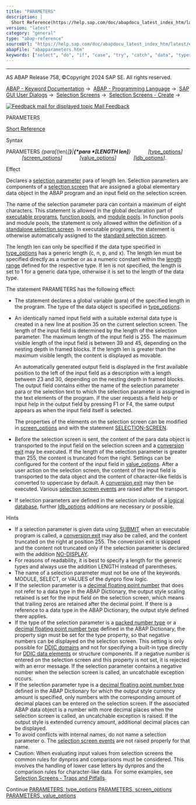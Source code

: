 ```yaml
---
title: "PARAMETERS"
description: |
  Short Reference(https://help.sap.com/doc/abapdocu_latest_index_htm/latest/en-US/abapparameters_shortref.htm) Syntax PARAMETERS para(len)para LENGTH len type_options(https://help.sap.com/doc/abapdocu_latest_index_htm/latest/en-US/abapparameters_type.htm)
version: "latest"
category: "general"
type: "abap-reference"
sourceUrl: "https://help.sap.com/doc/abapdocu_latest_index_htm/latest/en-US/abapparameters.htm"
abapFile: "abapparameters.htm"
keywords: ["select", "do", "if", "case", "try", "catch", "data", "types", "abapparameters"]
---
```


* * *

AS ABAP Release 758, ©Copyright 2024 SAP SE. All rights reserved.

[ABAP - Keyword Documentation](https://help.sap.com/doc/abapdocu_latest_index_htm/latest/en-US/abenabap.htm) →  [ABAP - Programming Language](https://help.sap.com/doc/abapdocu_latest_index_htm/latest/en-US/abenabap_reference.htm) →  [SAP GUI User Dialogs](https://help.sap.com/doc/abapdocu_latest_index_htm/latest/en-US/abenabap_screens.htm) →  [Selection Screens](https://help.sap.com/doc/abapdocu_latest_index_htm/latest/en-US/abenselection_screen.htm) →  [Selection Screens - Create](https://help.sap.com/doc/abapdocu_latest_index_htm/latest/en-US/abenselection_screen_create.htm) → 

 [![](Mail.gif?object=Mail.gif "Feedback mail for displayed topic") Mail Feedback](mailto:f1_help@sap.com?subject=Feedback%20on%20ABAP%20Documentation&body=Document:%20PARAMETERS%2C%20ABAPPARAMETERS%2C%20758%0D%0A%0D%0AError:%0D%0A%0D%0A%0D%0A%0D%0ASuggestion%20for%20improvement:)

PARAMETERS

[Short Reference](https://help.sap.com/doc/abapdocu_latest_index_htm/latest/en-US/abapparameters_shortref.htm)

Syntax

PARAMETERS *{*para*\[*(len)*\]**}**|**{*para *\[*LENGTH len*\]**}*
           *\[*[type\_options](https://help.sap.com/doc/abapdocu_latest_index_htm/latest/en-US/abapparameters_type.htm)*\]*
           *\[*[screen\_options](https://help.sap.com/doc/abapdocu_latest_index_htm/latest/en-US/abapparameters_screen.htm)*\]*
           *\[*[value\_options](https://help.sap.com/doc/abapdocu_latest_index_htm/latest/en-US/abapparameters_value.htm)*\]*
           *\[*[ldb\_options](https://help.sap.com/doc/abapdocu_latest_index_htm/latest/en-US/abapparameters_ldb.htm)*\]*.

Effect

Declares a [selection parameter](https://help.sap.com/doc/abapdocu_latest_index_htm/latest/en-US/abenselpar_glosry.htm "Glossary Entry") para of length len. Selection parameters are components of a [selection screen](https://help.sap.com/doc/abapdocu_latest_index_htm/latest/en-US/abenselection_screen_glosry.htm "Glossary Entry") that are assigned a global elementary data object in the ABAP program and an input field on the selection screen.

The name of the selection parameter para can contain a maximum of eight characters. This statement is allowed in the global declaration part of [executable programs](https://help.sap.com/doc/abapdocu_latest_index_htm/latest/en-US/abenexecutable_program_glosry.htm "Glossary Entry"), [function pools](https://help.sap.com/doc/abapdocu_latest_index_htm/latest/en-US/abenfunction_pool_glosry.htm "Glossary Entry"), and [module pools](https://help.sap.com/doc/abapdocu_latest_index_htm/latest/en-US/abenmodul_pool_glosry.htm "Glossary Entry"). In function pools and module pools, the statement is only allowed within the definition of a [standalone selection screen](https://help.sap.com/doc/abapdocu_latest_index_htm/latest/en-US/abapselection-screen_definition.htm). In executable programs, the statement is otherwise automatically assigned to the [standard selection screen](https://help.sap.com/doc/abapdocu_latest_index_htm/latest/en-US/abapselection-screen_standard.htm).

The length len can only be specified if the data type specified in [type\_options](https://help.sap.com/doc/abapdocu_latest_index_htm/latest/en-US/abapparameters_type.htm) has a generic length (c, n, p, and x). The length len must be specified directly as a number or as a numeric constant within the [length range](https://help.sap.com/doc/abapdocu_latest_index_htm/latest/en-US/abenbuilt_in_types_complete.htm) defined for the respective type. If len is not specified, the length is set to 1 for a generic data type, otherwise it is set to the length of the data type.

The statement PARAMETERS has the following effect:

-   The statement declares a global variable (para) of the specified length in the program. The type of the data object is specified in [type\_options](https://help.sap.com/doc/abapdocu_latest_index_htm/latest/en-US/abapparameters_type.htm).
-   An identically named input field with a suitable external data type is created in a new line at position 35 on the current selection screen. The length of the input field is determined by the length of the selection parameter. The maximum length of the input field is 255. The maximum visible length of the input field is between 39 and 45, depending on the nesting depth in framed blocks. If the length len is greater than the maximum visible length, the content is displayed as movable.
    
    An automatically generated output field is displayed in the first available position to the left of the input field as a description with a length between 23 and 30, depending on the nesting depth in framed blocks. The output field contains either the name of the selection parameter para or the selection text to which the selection parameter is assigned in the text elements of the program. If the user requests a field help or input help in the output field by pressing F1 or F4, the same output appears as when the input field itself is selected.
    
    The properties of the elements on the selection screen can be modified in [screen\_options](https://help.sap.com/doc/abapdocu_latest_index_htm/latest/en-US/abapparameters_screen.htm) and with the statement [SELECTION-SCREEN](https://help.sap.com/doc/abapdocu_latest_index_htm/latest/en-US/abapselection-screen.htm).
    
-   Before the selection screen is sent, the content of the para data object is transported to the input field on the selection screen and a [conversion exit](https://help.sap.com/doc/abapdocu_latest_index_htm/latest/en-US/abenconversion_exit_glosry.htm "Glossary Entry") may be executed. If the length of the selection parameter is greater than 255, the content is truncated from the right. Settings can be configured for the content of the input field in [value\_options](https://help.sap.com/doc/abapdocu_latest_index_htm/latest/en-US/abapparameters_value.htm). After a user action on the selection screen, the content of the input field is transported to the data object and the content of character-like fields is converted to uppercase by default. A [conversion exit](https://help.sap.com/doc/abapdocu_latest_index_htm/latest/en-US/abenconversion_exit_glosry.htm "Glossary Entry") may then be executed. Various [selection screen events](https://help.sap.com/doc/abapdocu_latest_index_htm/latest/en-US/abapat_selection-screen_events.htm) are raised after the transport.
-   If selection parameters are defined in the selection include of a [logical database](https://help.sap.com/doc/abapdocu_latest_index_htm/latest/en-US/abenlogical_data_base_glosry.htm "Glossary Entry"), further [ldb\_options](https://help.sap.com/doc/abapdocu_latest_index_htm/latest/en-US/abapparameters_ldb.htm) additions are necessary or possible.

Hints

-   If a selection parameter is given data using [SUBMIT](https://help.sap.com/doc/abapdocu_latest_index_htm/latest/en-US/abapsubmit.htm) when an executable program is called, a [conversion exit](https://help.sap.com/doc/abapdocu_latest_index_htm/latest/en-US/abenconversion_exit_glosry.htm "Glossary Entry") may also be called, and the content truncated on the right at position 255. The conversion exit is skipped and the content not truncated only if the selection parameter is declared with the addition [NO-DISPLAY](https://help.sap.com/doc/abapdocu_latest_index_htm/latest/en-US/abapparameters_screen.htm).
-   For reasons of readability, it is best to specify a length for the generic types and always use the addition LENGTH instead of parentheses.
-   The name of a selection parameter must not be one of the keywords MODULE, SELECT, or VALUES of the dynpro flow logic.
-   If the selection parameter is a [decimal floating point number](https://help.sap.com/doc/abapdocu_latest_index_htm/latest/en-US/abendecfloat_glosry.htm "Glossary Entry") that does not refer to a data type in the ABAP Dictionary, the output style scaling retained is set for the input field on the selection screen, which means that trailing zeros are retained after the decimal point. If there is a reference to a data type in the ABAP Dictionary, the output style defined there applies.
-   If the type of the selection parameter is a [packed number type](https://help.sap.com/doc/abapdocu_latest_index_htm/latest/en-US/abenpacked_number_type_glosry.htm "Glossary Entry") or a [decimal floating point number type](https://help.sap.com/doc/abapdocu_latest_index_htm/latest/en-US/abendecfloat_type_glosry.htm "Glossary Entry") defined in the ABAP Dictionary, the property sign must be set for the type property, so that negative numbers can be displayed on the selection screen. This setting is only possible for [DDIC domains](https://help.sap.com/doc/abapdocu_latest_index_htm/latest/en-US/abendomain_glosry.htm "Glossary Entry") and not for specifying a built-in type directly for [DDIC data elements](https://help.sap.com/doc/abapdocu_latest_index_htm/latest/en-US/abendata_element_glosry.htm "Glossary Entry") or structure components. If a negative number is entered on the selection screen and this property is not set, it is rejected with an error message. If the selection parameter contains a negative number when the selection screen is called, an uncatchable exception occurs.
-   If the selection parameter type is a [decimal floating point number type](https://help.sap.com/doc/abapdocu_latest_index_htm/latest/en-US/abendecfloat_type_glosry.htm "Glossary Entry") defined in the ABAP Dictionary for which the output style currency amount is specified, only numbers with the corresponding amount of decimal places can be entered on the selection screen. If the associated ABAP data object is a number with more decimal places when the selection screen is called, an uncatchable exception is raised. If the output style is extended currency amount, additional decimal places can be displayed.
-   To avoid conflicts with internal names, do not name a selection parameter o. The [selection screen events](https://help.sap.com/doc/abapdocu_latest_index_htm/latest/en-US/abapat_selection-screen.htm) are not raised properly for that name.
-   Caution: When evaluating input values from selection screens the common rules for dynpros and comparisons must be considered. This involves the handling of lower case letters by dynpros and the comparison rules for character-like data. For some examples, see [Selection Screens - Traps and Pitfalls](https://help.sap.com/doc/abapdocu_latest_index_htm/latest/en-US/abensel_screen_traps_abexa.htm).

Continue
[PARAMETERS, type\_options](https://help.sap.com/doc/abapdocu_latest_index_htm/latest/en-US/abapparameters_type.htm)
[PARAMETERS, screen\_options](https://help.sap.com/doc/abapdocu_latest_index_htm/latest/en-US/abapparameters_screen.htm)
[PARAMETERS, value\_options](https://help.sap.com/doc/abapdocu_latest_index_htm/latest/en-US/abapparameters_value.htm)